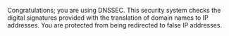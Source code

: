 Congratulations; you are using DNSSEC. This security system checks the digital signatures provided with the translation of domain names to IP addresses. You are protected from being redirected to false IP addresses.
